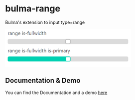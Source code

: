 # bulma-range
Bulma's extension to input type=range

<img src="./bulma-range.png" width="80%">

Documentation & Demo
---
You can find the Documentation and a demo [here](https://uk-taniyama.github.io/bulma-range/test/)
